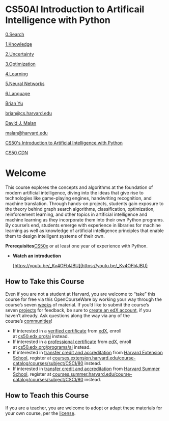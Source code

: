 # CS50AI Introduction to Artificail Intelligence with Python

[0.Search](CS50AI%20Introduction%20to%20Artificail%20Intelligence%20wit%20146c1c485d78477c87f02549eb5d923c/0%20Search%20700c16de67bd46a5a0a149c8af2fd46c.md)

[1.Knowledge](CS50AI%20Introduction%20to%20Artificail%20Intelligence%20wit%20146c1c485d78477c87f02549eb5d923c/1%20Knowledge%2096734996efe345f2ac5dd1f0b14a4db9.md)

[2.Uncertainty](CS50AI%20Introduction%20to%20Artificail%20Intelligence%20wit%20146c1c485d78477c87f02549eb5d923c/2%20Uncertainty%20aa0fb1809ff340e381e8107927e825c8.md)

[3.Optimization](CS50AI%20Introduction%20to%20Artificail%20Intelligence%20wit%20146c1c485d78477c87f02549eb5d923c/3%20Optimization%20f2421ba03b69431e8102b40c399fafb2.md)

[4.Learning](CS50AI%20Introduction%20to%20Artificail%20Intelligence%20wit%20146c1c485d78477c87f02549eb5d923c/4%20Learning%20f6daccc5874a4ff191db939525bfa120.md)

[5.Neural Networks](CS50AI%20Introduction%20to%20Artificail%20Intelligence%20wit%20146c1c485d78477c87f02549eb5d923c/5%20Neural%20Networks%2079dc77ac224544b1a9023ec097ea9843.md)

[6.Language](CS50AI%20Introduction%20to%20Artificail%20Intelligence%20wit%20146c1c485d78477c87f02549eb5d923c/6%20Language%2033abd2c406d54cc3b52ac5f8a754dca5.md)

[Brian Yu](https://brianyu.me/)

brian@cs.harvard.edu

[David J. Malan](https://cs.harvard.edu/malan/)

malan@harvard.edu

[CS50's Introduction to Artificial Intelligence with Python](https://cs50.harvard.edu/ai/2020/)

[CS50 CDN](https://cdn.cs50.net/ai/2020/spring/)

# **Welcome**

This course explores the concepts and algorithms at the foundation of modern artificial intelligence, diving into the ideas that give rise to technologies like game-playing engines, handwriting recognition, and machine translation. Through hands-on projects, students gain exposure to the theory behind graph search algorithms, classification, optimization, reinforcement learning, and other topics in artificial intelligence and machine learning as they incorporate them into their own Python programs. By course’s end, students emerge with experience in libraries for machine learning as well as knowledge of artificial intelligence principles that enable them to design intelligent systems of their own.

**Prerequisites**[CS50x](CS50X%20Introduction%20to%20Computer%20Science%200c3dc256fd064730a562642fb9d80705.md) or at least one year of experience with Python.

- **Watch an introduction**

    [https://youtu.be/_Kv4OFblJBU](https://youtu.be/_Kv4OFblJBU)

## **How to Take this Course**

Even if you are not a student at Harvard, you are welcome to “take” this course for free via this OpenCourseWare by working your way through the course’s seven [weeks](https://cs50.harvard.edu/ai/2020/weeks/) of material. If you’d like to submit the course’s seven [projects](https://cs50.harvard.edu/ai/2020/projects/) for feedback, be sure to [create an edX account](https://courses.edx.org/register), if you haven’t already. Ask questions along the way via any of the course’s [communities](https://cs50.harvard.edu/ai/2020/communities/)!

- If interested in a [verified certificate](https://www.edx.org/verified-certificate) from [edX](https://www.edx.org/), enroll at [cs50.edx.org/ai](https://cs50.edx.org/ai) instead.
- If interested in a [professional certificate](https://www.edx.org/professional-certificate) from [edX](https://www.edx.org/), enroll at [cs50.edx.org/programs/ai](https://cs50.edx.org/programs/ai) instead.
- If interested in [transfer credit and accreditation](https://extension.harvard.edu/for-students/student-policies-conduct/transfer-credits-accreditation/) from [Harvard Extension School](https://www.extension.harvard.edu/), register at [courses.extension.harvard.edu/course-catalog/courses/subject/CSCI/80](https://courses.extension.harvard.edu/course-catalog/courses/subject/CSCI/80) instead.
- If interested in [transfer credit and accreditation](https://summer.harvard.edu/academic-opportunities-support/policies-and-regulations/academic-policies/transfer-credit-accreditation/) from [Harvard Summer School](https://www.summer.harvard.edu/), register at [courses.summer.harvard.edu/course-catalog/courses/subject/CSCI/80](https://courses.summer.harvard.edu/course-catalog/courses/subject/CSCI/80) instead.

## **How to Teach this Course**

If you are a teacher, you are welcome to adopt or adapt these materials for your own course, per the [license](License%20d628f6de79c64efaa0a2d342a895662d.md).
